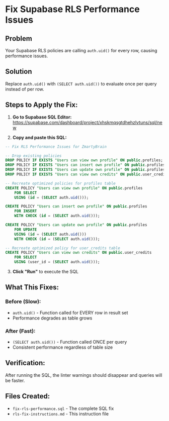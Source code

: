 # Fix Supabase RLS Performance Issues

## Problem
Your Supabase RLS policies are calling `auth.uid()` for every row, causing performance issues.

## Solution
Replace `auth.uid()` with `(SELECT auth.uid())` to evaluate once per query instead of per row.

## Steps to Apply the Fix:

1. **Go to Supabase SQL Editor:**
   https://supabase.com/dashboard/project/xhskmqsgtdhehzlvtuns/sql/new

2. **Copy and paste this SQL:**

```sql
-- Fix RLS Performance Issues for ZmartyBrain

-- Drop existing policies
DROP POLICY IF EXISTS "Users can view own profile" ON public.profiles;
DROP POLICY IF EXISTS "Users can insert own profile" ON public.profiles;
DROP POLICY IF EXISTS "Users can update own profile" ON public.profiles;
DROP POLICY IF EXISTS "Users can view own credits" ON public.user_credits;

-- Recreate optimized policies for profiles table
CREATE POLICY "Users can view own profile" ON public.profiles
    FOR SELECT
    USING (id = (SELECT auth.uid()));

CREATE POLICY "Users can insert own profile" ON public.profiles
    FOR INSERT
    WITH CHECK (id = (SELECT auth.uid()));

CREATE POLICY "Users can update own profile" ON public.profiles
    FOR UPDATE
    USING (id = (SELECT auth.uid()))
    WITH CHECK (id = (SELECT auth.uid()));

-- Recreate optimized policy for user_credits table
CREATE POLICY "Users can view own credits" ON public.user_credits
    FOR SELECT
    USING (user_id = (SELECT auth.uid()));
```

3. **Click "Run"** to execute the SQL

## What This Fixes:

### Before (Slow):
- `auth.uid()` - Function called for EVERY row in result set
- Performance degrades as table grows

### After (Fast):
- `(SELECT auth.uid())` - Function called ONCE per query
- Consistent performance regardless of table size

## Verification:
After running the SQL, the linter warnings should disappear and queries will be faster.

## Files Created:
- `fix-rls-performance.sql` - The complete SQL fix
- `rls-fix-instructions.md` - This instruction file